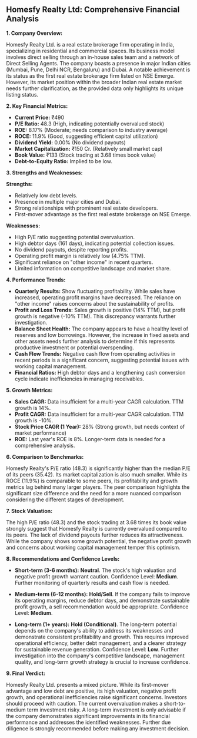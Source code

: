 ## Homesfy Realty Ltd: Comprehensive Financial Analysis

**1. Company Overview:**

Homesfy Realty Ltd. is a real estate brokerage firm operating in India, specializing in residential and commercial spaces.  Its business model involves direct selling through an in-house sales team and a network of Direct Selling Agents. The company boasts a presence in major Indian cities (Mumbai, Pune, Delhi NCR, Bengaluru) and Dubai.  A notable achievement is its status as the first real estate brokerage firm listed on NSE Emerge.  However, its market position within the broader Indian real estate market needs further clarification, as the provided data only highlights its unique listing status.

**2. Key Financial Metrics:**

* **Current Price:** ₹490
* **P/E Ratio:** 48.3 (High, indicating potentially overvalued stock)
* **ROE:** 8.17% (Moderate; needs comparison to industry average)
* **ROCE:** 11.9% (Good, suggesting efficient capital utilization)
* **Dividend Yield:** 0.00% (No dividend payouts)
* **Market Capitalization:** ₹150 Cr. (Relatively small market cap)
* **Book Value:** ₹133 (Stock trading at 3.68 times book value)
* **Debt-to-Equity Ratio:** Implied to be low.


**3. Strengths and Weaknesses:**

**Strengths:**

* Relatively low debt levels.
* Presence in multiple major cities and Dubai.
* Strong relationships with prominent real estate developers.
* First-mover advantage as the first real estate brokerage on NSE Emerge.

**Weaknesses:**

* High P/E ratio suggesting potential overvaluation.
* High debtor days (161 days), indicating potential collection issues.
* No dividend payouts, despite reporting profits.
* Operating profit margin is relatively low (4.75% TTM).
* Significant reliance on "other income" in recent quarters.
* Limited information on competitive landscape and market share.


**4. Performance Trends:**

* **Quarterly Results:** Show fluctuating profitability. While sales have increased, operating profit margins have decreased.  The reliance on "other income" raises concerns about the sustainability of profits.
* **Profit and Loss Trends:** Sales growth is positive (14% TTM), but profit growth is negative (-10% TTM). This discrepancy warrants further investigation.
* **Balance Sheet Health:** The company appears to have a healthy level of reserves and low borrowings.  However, the increase in fixed assets and other assets needs further analysis to determine if this represents productive investment or potential overspending.
* **Cash Flow Trends:** Negative cash flow from operating activities in recent periods is a significant concern, suggesting potential issues with working capital management.
* **Financial Ratios:** High debtor days and a lengthening cash conversion cycle indicate inefficiencies in managing receivables.


**5. Growth Metrics:**

* **Sales CAGR:**  Data insufficient for a multi-year CAGR calculation. TTM growth is 14%.
* **Profit CAGR:** Data insufficient for a multi-year CAGR calculation. TTM growth is -10%.
* **Stock Price CAGR (1 Year):** 28% (Strong growth, but needs context of market performance)
* **ROE:** Last year's ROE is 8%.  Longer-term data is needed for a comprehensive analysis.


**6. Comparison to Benchmarks:**

Homesfy Realty's P/E ratio (48.3) is significantly higher than the median P/E of its peers (35.42).  Its market capitalization is also much smaller.  While its ROCE (11.9%) is comparable to some peers, its profitability and growth metrics lag behind many larger players.  The peer comparison highlights the significant size difference and the need for a more nuanced comparison considering the different stages of development.


**7. Stock Valuation:**

The high P/E ratio (48.3) and the stock trading at 3.68 times its book value strongly suggest that Homesfy Realty is currently overvalued compared to its peers.  The lack of dividend payouts further reduces its attractiveness.  While the company shows some growth potential, the negative profit growth and concerns about working capital management temper this optimism.


**8. Recommendations and Confidence Levels:**

* **Short-term (3-6 months):** **Neutral**.  The stock's high valuation and negative profit growth warrant caution.  Confidence Level: **Medium**.  Further monitoring of quarterly results and cash flow is needed.

* **Medium-term (6-12 months):** **Hold/Sell**.  If the company fails to improve its operating margins, reduce debtor days, and demonstrate sustainable profit growth, a sell recommendation would be appropriate. Confidence Level: **Medium**.

* **Long-term (1+ years):** **Hold (Conditional)**.  The long-term potential depends on the company's ability to address its weaknesses and demonstrate consistent profitability and growth.  This requires improved operational efficiency, better debt management, and a clearer strategy for sustainable revenue generation. Confidence Level: **Low**.  Further investigation into the company's competitive landscape, management quality, and long-term growth strategy is crucial to increase confidence.


**9. Final Verdict:**

Homesfy Realty Ltd. presents a mixed picture. While its first-mover advantage and low debt are positive, its high valuation, negative profit growth, and operational inefficiencies raise significant concerns.  Investors should proceed with caution.  The current overvaluation makes a short-to-medium term investment risky.  A long-term investment is only advisable if the company demonstrates significant improvements in its financial performance and addresses the identified weaknesses.  Further due diligence is strongly recommended before making any investment decision.
